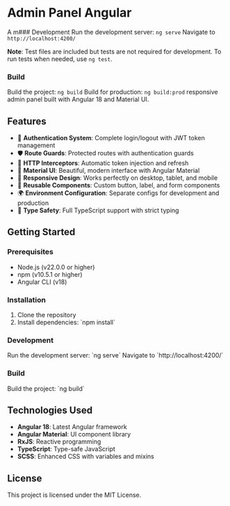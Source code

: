 # Admin Panel Angular

A m### Development
Run the development server: `ng serve`
Navigate to `http://localhost:4200/`

**Note**: Test files are included but tests are not required for development. To run tests when needed, use `ng test`.

### Build
Build the project: `ng build`
Build for production: `ng build:prod` responsive admin panel built with Angular 18 and Material UI.

## Features

- 🔐 **Authentication System**: Complete login/logout with JWT token management
- 🛡️ **Route Guards**: Protected routes with authentication guards
- 🔄 **HTTP Interceptors**: Automatic token injection and refresh
- 🎨 **Material UI**: Beautiful, modern interface with Angular Material
- 📱 **Responsive Design**: Works perfectly on desktop, tablet, and mobile
- 🧩 **Reusable Components**: Custom button, label, and form components
- 🌍 **Environment Configuration**: Separate configs for development and production
- 🎯 **Type Safety**: Full TypeScript support with strict typing

## Getting Started

### Prerequisites
- Node.js (v22.0.0 or higher)
- npm (v10.5.1 or higher)
- Angular CLI (v18)

### Installation
1. Clone the repository
2. Install dependencies: \`npm install\`

### Development
Run the development server: \`ng serve\`
Navigate to \`http://localhost:4200/\`

### Build
Build the project: \`ng build\`

## Technologies Used

- **Angular 18**: Latest Angular framework
- **Angular Material**: UI component library
- **RxJS**: Reactive programming
- **TypeScript**: Type-safe JavaScript
- **SCSS**: Enhanced CSS with variables and mixins

## License

This project is licensed under the MIT License.
